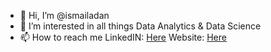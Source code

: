 - 👋 Hi, I’m @ismailadan
- 👀 I’m interested in all things Data Analytics & Data Science
- 📫 How to reach me LinkedIN: [Here](https://uk.linkedin.com/in/ismail-adan-94a9bb225) Website: [Here](ismailadan.co.uk)

<!---
ismailadan/ismailadan is a ✨ special ✨ repository because its `README.md` (this file) appears on your GitHub profile.
You can click the Preview link to take a look at your changes.
--->
